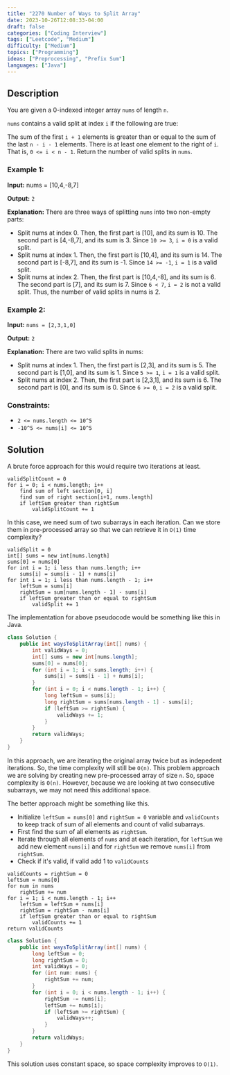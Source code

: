 ```yaml
---
title: "2270 Number of Ways to Split Array"
date: 2023-10-26T12:08:33-04:00
draft: false
categories: ["Coding Interview"]
tags: ["Leetcode", "Medium"]
difficulty: ["Medium"]
topics: ["Programming"]
ideas: ["Preprocessing", "Prefix Sum"]
languages: ["Java"]
---
```


## Description

You are given a 0-indexed integer array `nums` of length `n`.

`nums` contains a valid split at index `i` if the following are true:

The sum of the first `i + 1` elements is greater than or equal to the sum of the last `n - i - 1` elements.
There is at least one element to the right of `i`. That is, `0 <= i < n - 1`.
Return the number of valid splits in `nums`.

### Example 1:

**Input:** nums = [10,4,-8,7]

**Output:** `2`

**Explanation:**
There are three ways of splitting `nums` into two non-empty parts:
- Split nums at index 0. Then, the first part is [10], and its sum is 10. The second part is [4,-8,7], and its sum is 3. Since `10 >= 3`, `i = 0` is a valid split.
- Split nums at index 1. Then, the first part is [10,4], and its sum is 14. The second part is [-8,7], and its sum is -1. Since `14 >= -1`, `i = 1` is a valid split.
- Split nums at index 2. Then, the first part is [10,4,-8], and its sum is 6. The second part is [7], and its sum is 7. Since `6 < 7`, `i = 2` is not a valid split.
Thus, the number of valid splits in nums is 2.

### Example 2:

**Input:** `nums = [2,3,1,0]`

**Output:** `2`

**Explanation:** 
There are two valid splits in nums:
- Split nums at index 1. Then, the first part is [2,3], and its sum is 5. The second part is [1,0], and its sum is 1. Since `5 >= 1`, `i = 1` is a valid split. 
- Split nums at index 2. Then, the first part is [2,3,1], and its sum is 6. The second part is [0], and its sum is 0. Since `6 >= 0`, `i = 2` is a valid split.
 
### Constraints:

- `2 <= nums.length <= 10^5`
- `-10^5 <= nums[i] <= 10^5`

## Solution

A brute force approach for this would require two iterations at least.

```pseudocode
validSplitCount = 0
for i = 0; i < nums.length; i++
    find sum of left section[0, i]
    find sum of right section[i+1, nums.length]
    if leftSum greater than rightSum
        validSplitCount += 1
```

In this case, we need sum of two subarrays in each iteration. Can we store them in pre-processed array so that we can retrieve it in `O(1)` time complexity?

```pseudocode
validSplit = 0
int[] sums = new int[nums.length]
sums[0] = nums[0]
for int i = 1; i less than nums.length; i++
    sums[i] = sums[i - 1] + nums[i]
for int i = 1; i less than nums.length - 1; i++
    leftSum = sums[i]
    rightSum = sum[nums.length - 1] - sums[i]
    if leftSum greater than or equal to rightSum
        validSplit += 1
```

The implementation for above pseudocode would be something like this in Java.

```java
class Solution {
    public int waysToSplitArray(int[] nums) {
        int validWays = 0;
        int[] sums = new int[nums.length];
        sums[0] = nums[0];
        for (int i = 1; i < sums.length; i++) {
            sums[i] = sums[i - 1] + nums[i];
        }
        for (int i = 0; i < nums.length - 1; i++) {
            long leftSum = sums[i];
            long rightSum = sums[nums.length - 1] - sums[i];
            if (leftSum >= rightSum) {
                validWays += 1;
            }
        }
        return validWays;
    }
}
```
In this approach, we are iterating the original array twice but as indepedent iterations. So, the time complexity will still be `O(n)`. This problem approach we are solving by creating new pre-processed array of size `n`. So, space complexity is `O(n)`. However, because we are looking at two consecutive subarrays, we may not need this additional space.

The better approach might be something like this.

- Initialize `leftSum = nums[0]` and `rightSum = 0` variable and `validCounts` to keep track of sum of all elements and count of valid subarrays.
- First find the sum of all elements as `rightSum`.
- Iterate through all elements of `nums` and at each iteration, for `leftSum` we add new element `nums[i]` and for `rightSum` we remove `nums[i]` from `rightSum`.
- Check if it's valid, if valid add 1 to `validCounts`

```pseudocode
validCounts = rightSum = 0
leftSum = nums[0]
for num in nums
    rightSum += num
for i = 1; i < nums.length - 1; i++
    leftSum = leftSum + nums[i]
    rightSum = rightSum - nums[i]
    if leftSum greater than or equal to rightSum
        validCounts += 1
return validCounts  
```

```java
class Solution {
    public int waysToSplitArray(int[] nums) {
        long leftSum = 0;
        long rightSum = 0;
        int validWays = 0;
        for (int num: nums) {
            rightSum += num;
        }
        for (int i = 0; i < nums.length - 1; i++) {
            rightSum -= nums[i];
            leftSum += nums[i];
            if (leftSum >= rightSum) {
                validWays++;
            }
        }
        return validWays;
    }
}
```


This solution uses constant space, so space complexity improves to `O(1)`.